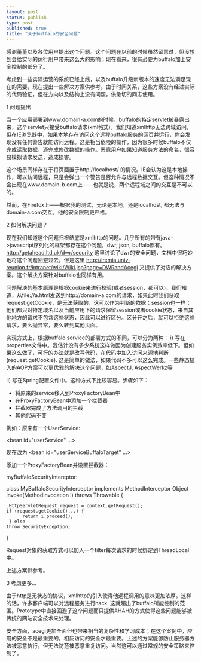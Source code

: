 ```yaml
--- 
layout: post
status: publish
type: post
published: true
title: "关于buffalo的安全问题"
---
```

感谢董董以及各位用户提出这个问题。这个问题在以前的时候虽然留意过，但没想到会给实际的运行用户带来这么大的影响；现在看来，很有必要为buffalo加上安全控制的部分了。

考虑到一些实际运营的系统已经上线，以及buffalo升级新版本的速度无法满足现在的需要，现在提出一些解决方案供参考。由于时间关系，这些方案没有经过实际的代码验证，但在方向以及结构上没有问题，供急切的同志使用。

1 问题提出

当一个应用部署到www.domain-a.com的时候，buffalo的特定servlet被暴露出来，这个servlet只接受buffalo请求(xml格式)。我们知道xmlhttp无法跨域访问，但在IE浏览器中，如果本地存在访问这个远程buffalo服务的网页并运行，你会发现没有任何警告就能访问远程。这是相当危险的操作，因为很多时候buffalo不仅完成读取数据，还完成修改数据的操作。恶意用户如果知道服务方法的命名，很容易模拟请求发送，造成损害。

这个场景同样存在于将页面置于http://localhost/
的情况。IE会认为这是本地操作，可以访问远程，只是会弹出一个警告是否允许与远程数据交互。但这种情况不会出现在www.domain-b.com上——也就是说，两个远程域之间的交互是不可以的。

然而，在Firefox上——根据我的测试，无论是本地，还是localhost, 都无法与domain-a.com交互。他的安全限制更严格。

2 如何解决问题？

现在我们知道这个问题归根结底是xmlhttp的问题。几乎所有的带有java->javascript序列化的框架都存在这个问题，dwr,
json, buffalo都有。http://getahead.ltd.uk/dwr/security
这里讨论了dwr的安全问题，文档中很巧妙地将这个问题回避过去，但是这里
http://iremia.univ-reunion.fr/intranet/wiki/Wiki.jsp?page=DWRandAcegi
又提供了对应的解决方案。这个解决方案针对buffalo也同样有用。

问题解决的基本原理是根据cookie来进行校验(或者session，都可以)。我们知道，从file://a.html发送到http://domain-a.com的请求，如果此时我们获取request.getCookie，是无法获取的，这可以作为判断的依据；session也一样；他们都只对特定域名以及当前应用下的请求保留session或者cookie状态，来自其他地方的请求不包含这些状态，因此可以进行区分。区分开之后，就可以拒绝这些请求，要么抛异常，要么转到其他页面。

实现方式上，根据buffalo service的部署方式的不同，可以分为两种：
i) 写在properties文件中。我估计没有多少系统这样做因为创建服务实例效率低下。但如果这么做了，可行的办法就是改写代码，在代码中加入访问来源地判断(request.getCookie).
这是简单的做法，如果代码不多可以这么完成。一些静态植入的AOP方案可以更优雅的解决这个问题，如AspectJ, AspectWerkz等

ii) 写在Spring配置文件中。这种方式下比较容易。步骤如下：
 - 将原来的service移入到ProxyFactoryBean中
 - 在ProxyFactoryBean中添加一个拦截器
 - 拦截器完成了方法调用的拦截
 - 其他代码不变

例如：原来有一个UserService:

<bean id="userService" ...>

现在改为
</bean><bean id="userServiceBuffaloTarget" ...>

添加一个ProxyFactoryBean并设置拦截器：
</bean><bean id="userService" class="...ProxyFactoryBean">
   <property name="target" ref="userServiceTarget"/>
   <property name="interceptorNames">
           <idref local="myBuffaloSecurityInterceptor" />
       </property>
</bean>

myBuffaloSecurityIntereptor:

class MyBuffaloSecurityInterceptor implements MethodInterceptor
   Object invoke(MethodInvocation i) throws Throwable {

     HttpServletRequest request = context.getRequest();
    if (request.getCookie()...) {
          return i.proceed();
     } else
    throw SecurityException;

  }

Request对象的获取方式可以加入一个filter每次请求的时候绑定到ThreadLocal中。

上述方案供参考。

3 考虑更多...

由于http是无状态的协议，xmlhttp的引入使得他远程调用的意味更加浓厚。这样的话，许多客户端可以对远程服务进行hack.
这就超出了buffalo所能控制的范围。Prototype中直接回避了这个问题而只提供AHAH的方式使得这些问题能够被传统的网站安全技术来处理。

安全方面，acegi更加全面但也带来相当的复杂性和学习成本；在这个案例中，应用的安全不是最重要的，相反访问的安全才最重要。上述的方案能够防止服务器方法被恶意执行，但无法防范被恶意重复访问。当然这可以通过常规的安全策略来控制了。
